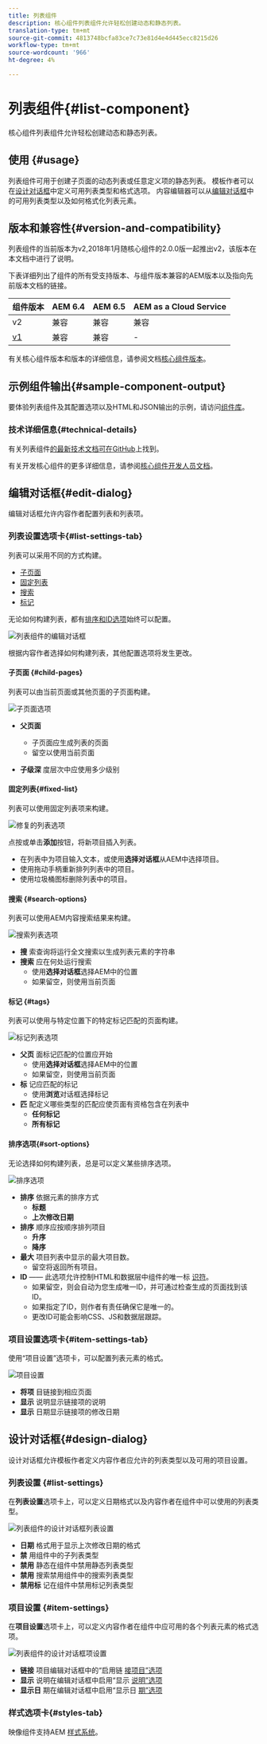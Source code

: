 ```yaml
---
title: 列表组件
description: 核心组件列表组件允许轻松创建动态和静态列表。
translation-type: tm+mt
source-git-commit: 4813748bcfa83ce7c73e81d4e4d445ecc8215d26
workflow-type: tm+mt
source-wordcount: '966'
ht-degree: 4%

---
```



# 列表组件{#list-component}

核心组件列表组件允许轻松创建动态和静态列表。

## 使用 {#usage}

列表组件可用于创建子页面的动态列表或任意定义项的静态列表。 模板作者可以在[设计对话框](#design-dialog)中定义可用列表类型和格式选项。 内容编辑器可以从[编辑对话框](#edit-dialog)中的可用列表类型以及如何格式化列表元素。

## 版本和兼容性{#version-and-compatibility}

列表组件的当前版本为v2,2018年1月随核心组件的2.0.0版一起推出v2，该版本在本文档中进行了说明。

下表详细列出了组件的所有受支持版本、与组件版本兼容的AEM版本以及指向先前版本文档的链接。

| 组件版本 | AEM 6.4 | AEM 6.5 | AEM as a Cloud Service |
|--- |--- |--- |---|
| v2 | 兼容 | 兼容 | 兼容 |
| [v1](v1/list-v1.md) | 兼容 | 兼容 | - |

有关核心组件版本和版本的详细信息，请参阅文档[核心组件版本](/help/versions.md)。

## 示例组件输出{#sample-component-output}

要体验列表组件及其配置选项以及HTML和JSON输出的示例，请访问[组件库](https://adobe.com/go/aem_cmp_library_list)。

### 技术详细信息{#technical-details}

有关列表组件[的最新技术文档可在GitHub](https://adobe.com/go/aem_cmp_tech_list_v2)上找到。

有关开发核心组件的更多详细信息，请参阅[核心组件开发人员文档](/help/developing/overview.md)。

## 编辑对话框{#edit-dialog}

编辑对话框允许内容作者配置列表和列表项。

### 列表设置选项卡{#list-settings-tab}

列表可以采用不同的方式构建。

* [子页面](#child-pages)
* [固定列表](#fixed-list)
* [搜索](#search-options)
* [标记](#tags)

无论如何构建列表，都有[排序和ID选项](#sort-options)始终可以配置。

![列表组件的编辑对话框](/help/assets/list-edit.png)

根据内容作者选择如何构建列表，其他配置选项将发生更改。

#### 子页面 {#child-pages}

列表可以由当前页面或其他页面的子页面构建。

![子页面选项](/help/assets/list-edit-child-pages.png)

* **父页面**
   * 子页面应生成列表的页面
   * 留空以使用当前页面

* **子级深**
度层次中应使用多少级别

#### 固定列表{#fixed-list}

列表可以使用固定列表项来构建。

![修复的列表选项](/help/assets/list-edit-fixed.png)

点按或单击&#x200B;**添加**&#x200B;按钮，将新项目插入列表。

* 在列表中为项目输入文本，或使用&#x200B;**选择对话框**&#x200B;从AEM中选择项目。
* 使用拖动手柄重新排列列表中的项目。
* 使用垃圾桶图标删除列表中的项目。

#### 搜索 {#search-options}

列表可以使用AEM内容搜索结果来构建。

![搜索列表选项](/help/assets/list-edit-search.png)

* **搜**
索查询将运行全文搜索以生成列表元素的字符串
* **搜索**
应在何处运行搜索
   * 使用&#x200B;**选择对话框**&#x200B;选择AEM中的位置
   * 如果留空，则使用当前页面

#### 标记 {#tags}

列表可以使用与特定位置下的特定标记匹配的页面构建。

![标记列表选项](/help/assets/list-edit-tags.png)

* **父页**
面标记匹配的位置应开始
   * 使用&#x200B;**选择对话框**&#x200B;选择AEM中的位置
   * 如果留空，则使用当前页面
* **标**
记应匹配的标记
   * 使用&#x200B;**浏览**&#x200B;对话框选择标记
* **匹**
配定义哪些类型的匹配应使页面有资格包含在列表中
   * **任何标记**
   * **所有标记**

#### 排序选项{#sort-options}

无论选择如何构建列表，总是可以定义某些排序选项。

![排序选项](/help/assets/list-edit-sort-options.png)

* **排序**
依据元素的排序方式
   * **标题**
   * **上次修改日期**
* **排序**
顺序应按顺序排列项目
   * **升序**
   * **降序**
* **最大**
项目列表中显示的最大项目数。
   * 留空将返回所有项目。
* **ID**  —— 此选项允许控制HTML和数据层中组件的唯一标 [识符](/help/developing/data-layer/overview.md)。
   * 如果留空，则会自动为您生成唯一ID，并可通过检查生成的页面找到该ID。
   * 如果指定了ID，则作者有责任确保它是唯一的。
   * 更改ID可能会影响CSS、JS和数据层跟踪。

### 项目设置选项卡{#item-settings-tab}

使用“项目设置”选项卡，可以配置列表元素的格式。

![项目设置](/help/assets/list-edit-items.png)

* **将项**
目链接到相应页面
* **显示**
说明显示链接项的说明
* **显示**
日期显示链接项的修改日期

## 设计对话框{#design-dialog}

设计对话框允许模板作者定义内容作者应允许的列表类型以及可用的项目设置。

### 列表设置 {#list-settings}

在&#x200B;**列表设置**&#x200B;选项卡上，可以定义日期格式以及内容作者在组件中可以使用的列表类型。

![列表组件的设计对话框列表设置](/help/assets/list-design-list-settings.png)

* **日期**
格式用于显示上次修改日期的格式
* **禁**
用组件中的子列表类型
* **禁用**
静态在组件中禁用静态列表类型
* **禁用**
搜索禁用组件中的搜索列表类型
* **禁用标**
记在组件中禁用标记列表类型

### 项目设置 {#item-settings}

在&#x200B;**项目设置**&#x200B;选项卡上，可以定义内容作者在组件中应可用的各个列表元素的格式选项。

![列表组件的设计对话框项设置](/help/assets/list-design-item-settings.png)

* **链接**
项目编辑对话框中的“启用链 [接项目”选项](#edit-dialog)
* **显示**
说明在编辑对话框中启用“显示 [说明”选项](#edit-dialog)
* **显示日**
期在编辑对话框中启用“显示日 [期”选项](#edit-dialog)

### 样式选项卡{#styles-tab}

映像组件支持AEM [样式系统](/help/get-started/authoring.md#component-styling)。
